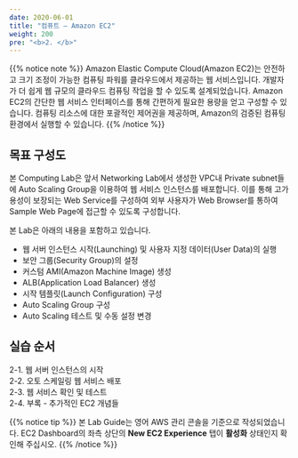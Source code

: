 ```yaml
---
date: 2020-06-01
title: "컴퓨트 – Amazon EC2"
weight: 200
pre: "<b>2. </b>"
---
```


{{% notice note %}}
Amazon Elastic Compute Cloud(Amazon EC2)는 안전하고 크기 조정이 가능한 컴퓨팅 파워를 클라우드에서 제공하는 웹 서비스입니다. 개발자가 더 쉽게 웹 규모의 클라우드 컴퓨팅 작업을 할 수 있도록 설계되었습니다. Amazon EC2의 간단한 웹 서비스 인터페이스를 통해 간편하게 필요한 용량을 얻고 구성할 수 있습니다. 컴퓨팅 리소스에 대한 포괄적인 제어권을 제공하며, Amazon의 검증된 컴퓨팅 환경에서 실행할 수 있습니다.
{{% /notice %}}

## 목표 구성도
본 Computing Lab은 앞서 Networking Lab에서 생성한 VPC내 Private subnet들에 Auto Scaling Group을 이용하여 웹 서비스 인스턴스를 배포합니다. 이를 통해 고가용성이 보장되는 Web Service를 구성하여 외부 사용자가 Web Browser를 통하여 Sample Web Page에 접근할 수 있도록 구성합니다.

본 Lab은 아래의 내용을 포함하고 있습니다.
- 웹 서버 인스턴스 시작(Launching) 및 사용자 지정 데이터(User Data)의 실행
- 보안 그룹(Security Group)의 설정
- 커스텀 AMI(Amazon Machine Image) 생성
- ALB(Application Load Balancer) 생성
- 시작 템플릿(Launch Configuration) 구성
- Auto Scaling Group 구성
- Auto Scaling 테스트 및 수동 설정 변경

## 실습 순서
2-1. 웹 서버 인스턴스의 시작  
2-2. 오토 스케일링 웹 서비스 배포  
2-3. 웹 서비스 확인 및 테스트  
2-4. 부록 - 추가적인 EC2 개념들  

{{% notice tip %}}
본 Lab Guide는 영어 AWS 관리 콘솔을 기준으로 작성되었습니다. EC2 Dashboard의 좌측 상단의 **New EC2 Experience** 탭이 **활성화** 상태인지 확인해 주십시오. 
{{% /notice %}}








